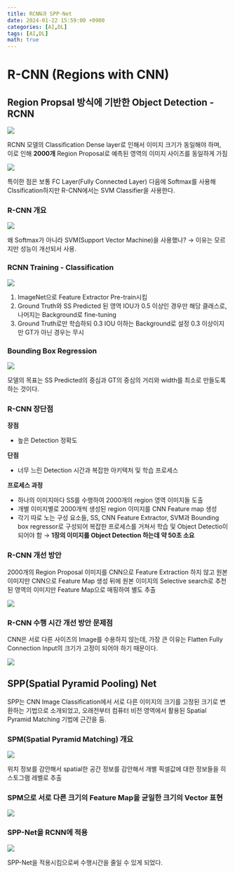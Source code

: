 ```yaml
---
title: RCNN과 SPP-Net
date: 2024-01-22 15:59:00 +0900
categories: [AI,DL]
tags: [AI,DL]
math: true
---
```



# R-CNN (Regions with CNN)

## Region Propsal 방식에 기반한 Object Detection - RCNN

![](https://velog.velcdn.com/images/acadias12/post/39b2dab7-617c-4689-9e66-aeaef365385d/image.png)


RCNN 모델의 Classification Dense layer로 인해서 이미지 크기가 동일해야 하며, 이로 인해 **2000개** Region Proposal로 예측된 영역의 이미지 사이즈를 동일하게 가짐

![](https://velog.velcdn.com/images/acadias12/post/68f9fdbf-873e-482a-b056-18b1964e0a92/image.png)


특이한 점은 보통 FC Layer(Fully Connected Layer) 다음에 Softmax를 사용해 Clssification하지만 R-CNN에서는 SVM Classifier을 사용한다.

### R-CNN 개요

![](https://velog.velcdn.com/images/acadias12/post/4165237c-88bf-4c93-8b16-7b943d4b280d/image.png)


왜 Softmax가 아니라 SVM(Support Vector Machine)을 사용했나? → 이유는 모르지만 성능이 개선되서 사용.

### RCNN Training - Classification

![](https://velog.velcdn.com/images/acadias12/post/da89f3db-7b03-4349-bf79-c64ac8975161/image.png)


1. ImageNet으로 Feature Extractor Pre-train시킴
2. Ground Truth와 SS Predicted 된 영역 IOU가 0.5 이상인 경우만 해당 클래스로, 나머지는 Background로 fine-tuning
3. Ground Truth로만 학습하되 0.3 IOU 이하는 Background로 설정 0.3 이상이지만 GT가 아닌 경우는 무시

### Bounding Box Regression

![](https://velog.velcdn.com/images/acadias12/post/1d3aa555-2972-4465-b663-3e2d2b73c843/image.png)

모델의 목표는 SS Predicted의 중심과 GT의 중심의 거리와 width를 최소로 만들도록 하는 것이다.

### R-CNN 장단점

**장점**

- 높은 Detection 정확도

**단점**

- 너무 느린 Detection 시간과 복잡한 아키텍처 및 학습 프로세스

**프로세스 과정**

- 하나의 이미지마다 SS를 수행하여 2000개의 region 영역 이미지들 도출
- 개별 이미지별로 2000개씩 생성된 region 이미지를 CNN Feature map 생성
- 각기 따로 노는 구성 요소들, SS, CNN Feature Extractor, SVM과 Bounding box regressor로 구성되어 복잡한 프로세스를 거쳐서 학습 및 Object Detectio이 되어야 함 → **1장의 이미지를 Object Detection 하는데 약 50초 소요**

### R-CNN 개선 방안

2000개의 Region Proposal 이미지를 CNN으로 Feature Extraction 하지 않고 원본 이미지만 CNN으로 Feature Map 생성 뒤에 원본 이미지의 Selective search로 추천된 영역의 이미지만 Feature Map으로 매핑하여 별도 추출 

![](https://velog.velcdn.com/images/acadias12/post/392093e2-faf1-4710-a80e-51e88501ffad/image.png)

### R-CNN 수행 시간 개선 방안 문제점

CNN은 서로 다른 사이즈의 Image를 수용하지 않는데, 가장 큰 이유는 Flatten Fully Connection Input의 크기가 고정이 되어야 하기 때문이다.

![](https://velog.velcdn.com/images/acadias12/post/d48e5b08-92bb-4bf6-8e93-060dc82a92e6/image.png)


## SPP(Spatial Pyramid Pooling) Net

SPP는 CNN Image Classification에서 서로 다른 이미지의 크기를 고정된 크기로 변환하는 기법으로 소개되었고, 오래전부터 컴퓨터 비전 영역에서 활용된 Spatial Pyramid Matching 기법에 근간을 둠.

### SPM(Spatial Pyramid Matching) 개요

![](https://velog.velcdn.com/images/acadias12/post/1b010c1b-dc7a-4eca-8d97-7f97406999d8/image.png)


위치 정보를 감안해서 spatial한 공간 정보를 감안해서 개별 픽셀값에 대한 정보들을 히스토그램 레벨로 추출

### SPM으로 서로 다른 크기의 Feature Map을 균일한 크기의 Vector 표현

![](https://velog.velcdn.com/images/acadias12/post/b09e1921-cec8-4b8e-b46c-cb95dce85c33/image.png)


### SPP-Net을 RCNN에 적용

![](https://velog.velcdn.com/images/acadias12/post/58565c69-51ea-4009-a98f-b3623ca327d5/image.png)


SPP-Net을 적용시킴으로써 수행시간을 줄일 수 있게 되었다.